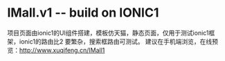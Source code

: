 # IMall.v1 -- build on IONIC1
项目页面由ionic1的UI组件搭建，模板仿天猫，静态页面，仅用于测试ionic1框架，ionic1的路由比2 要繁杂，搜索框路由可测试。
建议在手机端浏览，在线预览：http://www.xuqifeng.cn/IMall1
